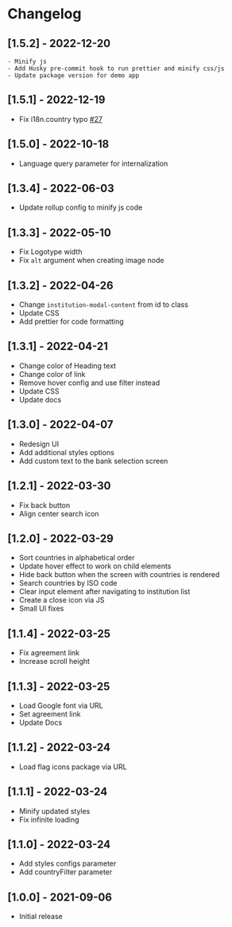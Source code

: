 # Changelog

## [1.5.2] - 2022-12-20
    - Minify js
    - Add Husky pre-commit hook to run prettier and minify css/js
    - Update package version for demo app
## [1.5.1] - 2022-12-19

- Fix i18n.country typo [#27](https://github.com/nordigen/nordigen-bank-ui/pull/27)

## [1.5.0] - 2022-10-18

- Language query parameter for internalization

## [1.3.4] - 2022-06-03

- Update rollup config to minify js code

## [1.3.3] - 2022-05-10

- Fix Logotype width
- Fix `alt` argument when creating image node

## [1.3.2] - 2022-04-26

- Change `institution-modal-content` from id to class
- Update CSS
- Add prettier for code formatting


## [1.3.1] - 2022-04-21

- Change color of Heading text
- Change color of link
- Remove hover config and use filter instead
- Update CSS
- Update docs


## [1.3.0] - 2022-04-07

- Redesign UI
- Add additional styles options
- Add custom text to the bank selection screen


## [1.2.1] - 2022-03-30

- Fix back button
- Align center search icon


## [1.2.0] - 2022-03-29

- Sort countries in alphabetical order
- Update hover effect to work on child elements
- Hide back button when the screen with countries is rendered
- Search countries by ISO code
- Clear input element after navigating to institution list
- Create a close icon via JS
- Small UI fixes


## [1.1.4] - 2022-03-25

- Fix agreement link
- Increase scroll height


## [1.1.3] - 2022-03-25

- Load Google font via URL
- Set agreement link
- Update Docs

## [1.1.2] - 2022-03-24

- Load flag icons package via URL

## [1.1.1] - 2022-03-24

- Minify updated styles
- Fix infinite loading


## [1.1.0] - 2022-03-24

- Add styles configs parameter
- Add countryFilter parameter


## [1.0.0] - 2021-09-06

- Initial release
